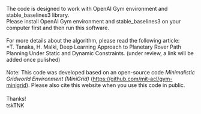 The code is designed to work with OpenAI Gym environment and stable_baselines3 library.<br>
Please install OpenAI Gym environment and stable_baselines3 on your computer first and then run this software.
<br><br>
For more details about the algorithm, please read the following article:<br>
*T. Tanaka, H. Malki, Deep Learning Approach to Planetary Rover Path Planning Under Static and Dynamic Constraints. (under review, a link will be added once pulished)
<br><br>
Note: This code was developed based on an open-source code *Minimalistic Gridworld Environment (MiniGrid)* (https://github.com/mit-acl/gym-minigrid). Please also cite this website when you use this code in public.<br>
<br>
Thanks!　<br>
tskTNK
